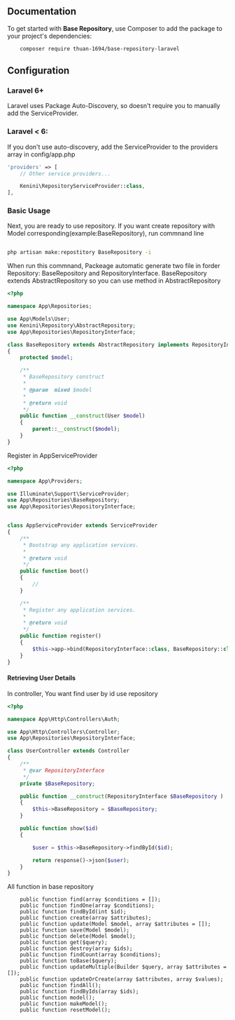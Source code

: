 ## Documentation

To get started with **Base Repository**, use Composer to add the package to your project's dependencies:

```bash
    composer require thuan-1694/base-repository-laravel
```

## Configuration

### Laravel 6+

Laravel uses Package Auto-Discovery, so doesn't require you to manually add the ServiceProvider.

### Laravel < 6:

If you don't use auto-discovery, add the ServiceProvider to the providers array in config/app.php

```php
'providers' => [
    // Other service providers...

    Kenini\RepositoryServiceProvider::class,
],
```

### Basic Usage

Next, you are ready to use repository. If you want create repository with Model corresponding(example:BaseRepository), run commnand line 

```bash

php artisan make:repostitory BaseRepository -i
```
When run this commnand, Packeage automatic generate two file in forder Repository: BaseRepository and RepositoryInterface. 
BaseRepository extends AbstractRepository so you can use method in AbstractRepository

```php
<?php

namespace App\Repositories;

use App\Models\User;
use Kenini\Repository\AbstractRepository;
use App\Repositories\RepositoryInterface;

class BaseRepository extends AbstractRepository implements RepositoryInterface
{
    protected $model;

    /**
     * BaseRepository construct
     *
     * @param  mixed $model
     *
     * @return void
     */
    public function __construct(User $model)
    {
        parent::__construct($model);
    }
}
```
Register in AppServiceProvider
```php
<?php

namespace App\Providers;

use Illuminate\Support\ServiceProvider;
use App\Repositories\BaseRepository;
use App\Repositories\RepositoryInterface;


class AppServiceProvider extends ServiceProvider
{
    /**
     * Bootstrap any application services.
     *
     * @return void
     */
    public function boot()
    {
        //
    }

    /**
     * Register any application services.
     *
     * @return void
     */
    public function register()
    {
        $this->app->bind(RepositoryInterface::class, BaseRepository::class);
    }
}
```


#### Retrieving User Details

In controller, You want find user by id use repository

```php
<?php

namespace App\Http\Controllers\Auth;

use App\Http\Controllers\Controller;
use App\Repositories\RepositoryInterface;

class UserController extends Controller
{
    /**
     * @var RepositoryInterface
     */
    private $BaseRepository;

    public function __construct(RepositoryInterface $BaseRepository )
    {
        $this->BaseRepository = $BaseRepository;
    }

    public function show($id) 
    {

        $user = $this->BaseRepository->findById($id);

        return response()->json($user);
    }
}
```
All function in base repository
```
    public function find(array $conditions = []);
    public function findOne(array $conditions);
    public function findById(int $id);
    public function create(array $attributes);
    public function update(Model $model, array $attributes = []);
    public function save(Model $model);
    public function delete(Model $model);
    public function get($query);
    public function destroy(array $ids);
    public function findCount(array $conditions);
    public function toBase($query);
    public function updateMultiple(Builder $query, array $attributes = []);
    public function updateOrCreate(array $attributes, array $values);
    public function findAll();
    public function findByIds(array $ids);
    public function model();
    public function makeModel();
    public function resetModel();
```